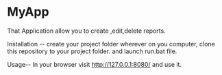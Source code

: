 # MyApp
That Application allow you to create ,edit,delete reports.


Installation --
create your project folder wherever on you computer,
clone this repository to your project folder.
and launch run.bat file.

Usage--
In your browser visit http://127.0.0.1:8080/ and use it.
